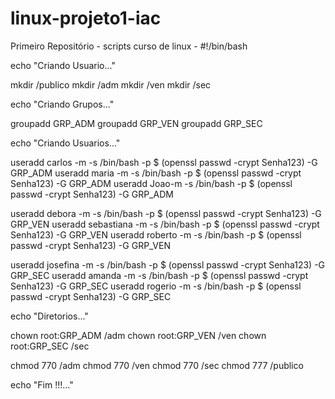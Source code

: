 # linux-projeto1-iac
Primeiro Repositório - scripts curso de linux - 
#!/bin/bash

echo "Criando Usuario..."

mkdir /publico
mkdir /adm
mkdir /ven
mkdir /sec

echo "Criando Grupos..." 

groupadd GRP_ADM
groupadd GRP_VEN
groupadd GRP_SEC

echo "Criando Usuarios..."

useradd carlos -m -s /bin/bash -p $ (openssl passwd -crypt Senha123) -G GRP_ADM
useradd maria -m -s /bin/bash -p $ (openssl passwd -crypt Senha123) -G GRP_ADM
useradd Joao-m -s /bin/bash -p $ (openssl passwd -crypt Senha123) -G GRP_ADM

useradd debora -m -s /bin/bash -p $ (openssl passwd -crypt Senha123) -G GRP_VEN
useradd sebastiana -m -s /bin/bash -p $ (openssl passwd -crypt Senha123) -G GRP_VEN
useradd roberto -m -s /bin/bash -p $ (openssl passwd -crypt Senha123) -G GRP_VEN

useradd josefina -m -s /bin/bash -p $ (openssl passwd -crypt Senha123) -G GRP_SEC
useradd amanda -m -s /bin/bash -p $ (openssl passwd -crypt Senha123) -G GRP_SEC
useradd rogerio -m -s /bin/bash -p $ (openssl passwd -crypt Senha123) -G GRP_SEC

echo "Diretorios..."

chown root:GRP_ADM /adm
chown root:GRP_VEN /ven
chown root:GRP_SEC /sec

chmod 770 /adm
chmod 770 /ven
chmod 770 /sec
chmod 777 /publico

echo "Fim !!!..."
